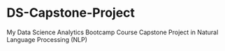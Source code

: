 # DS-Capstone-Project
My Data Science Analytics Bootcamp Course Capstone Project in Natural Language Processing (NLP)
